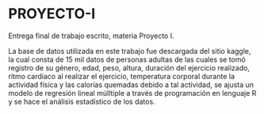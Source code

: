 # PROYECTO-I
Entrega final de trabajo escrito, materia Proyecto I.

La base de datos utilizada en este trabajo fue descargada del sitio kaggle, la cual consta de 15 mil datos de personas adultas de las cuales se tomó registro de su género, edad, peso, altura, duración del ejercicio realizado, ritmo cardiaco al realizar el ejercicio, temperatura corporal durante la actividad física y las calorías quemadas debido a tal actividad, se ajusta un modelo de regresión lineal múlltiple a través de programación en lenguaje R y se hace el análisis estadístico de los datos. 

